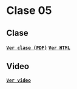 # Clase 05

## Clase

[**`Ver clase (PDF)`**](clase-05.pdf)
[**`Ver HTML`**](ejemplo.html)

## Video

[**`Ver video`**](https://youtu.be/lXrhqxhddZM)
